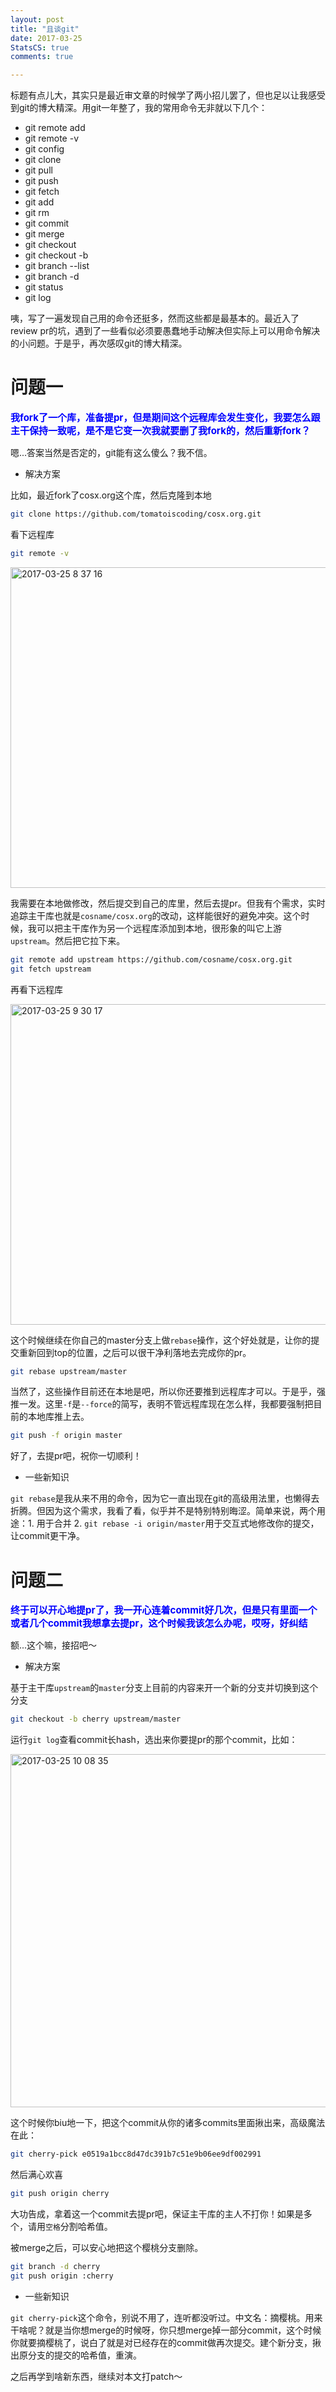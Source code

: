 ```yaml
---
layout: post
title: "且谈git"
date: 2017-03-25
StatsCS: true
comments: true

---
```


标题有点儿大，其实只是最近审文章的时候学了两小招儿罢了，但也足以让我感受到git的博大精深。用git一年整了，我的常用命令无非就以下几个：

- git remote add
- git remote -v
- git config
- git clone
- git pull
- git push
- git fetch
- git add
- git rm
- git commit
- git merge
- git checkout
- git checkout -b
- git branch --list
- git branch -d
- git status
- git log

咦，写了一遍发现自己用的命令还挺多，然而这些都是最基本的。最近入了review pr的坑，遇到了一些看似必须要愚蠢地手动解决但实际上可以用命令解决的小问题。于是乎，再次感叹git的博大精深。

# 问题一

<p style="color: blue; font-size: 15px;"><strong>我fork了一个库，准备提pr，但是期间这个远程库会发生变化，我要怎么跟主干保持一致呢，是不是它变一次我就要删了我fork的，然后重新fork？</strong></p>

嗯...答案当然是否定的，git能有这么傻么？我不信。

- 解决方案

比如，最近fork了cosx.org这个库，然后克隆到本地

```bash
git clone https://github.com/tomatoiscoding/cosx.org.git
```
看下远程库

```bash
git remote -v
```
<img width="513" alt="2017-03-25 8 37 16" src="https://cloud.githubusercontent.com/assets/18478302/24322273/ef9d6f1e-119a-11e7-817d-accdeeeb2724.png">

我需要在本地做修改，然后提交到自己的库里，然后去提pr。但我有个需求，实时追踪主干库也就是`cosname/cosx.org`的改动，这样能很好的避免冲突。这个时候，我可以把主干库作为另一个远程库添加到本地，很形象的叫它上游`upstream`。然后把它拉下来。

```bash
git remote add upstream https://github.com/cosname/cosx.org.git
git fetch upstream
```
再看下远程库

<img width="513" alt="2017-03-25 9 30 17" src="https://cloud.githubusercontent.com/assets/18478302/24322595/59e97816-11a2-11e7-944e-e0c8d91ed883.png">

这个时候继续在你自己的master分支上做`rebase`操作，这个好处就是，让你的提交重新回到top的位置，之后可以很干净利落地去完成你的pr。

```bash
git rebase upstream/master
```
当然了，这些操作目前还在本地是吧，所以你还要推到远程库才可以。于是乎，强推一发。这里`-f`是`--force`的简写，表明不管远程库现在怎么样，我都要强制把目前的本地库推上去。

```bash
git push -f origin master
```
好了，去提pr吧，祝你一切顺利！

- 一些新知识

`git rebase`是我从来不用的命令，因为它一直出现在git的高级用法里，也懒得去折腾。但因为这个需求，我看了看，似乎并不是特别特别晦涩。简单来说，两个用途：1. 用于合并 2. `git rebase -i origin/master`用于交互式地修改你的提交，让commit更干净。

# 问题二

<p style="color: blue; font-size: 15px"><strong>终于可以开心地提pr了，我一开心连着commit好几次，但是只有里面一个或者几个commit我想拿去提pr，这个时候我该怎么办呢，哎呀，好纠结</strong></p>

额...这个嘛，接招吧～

- 解决方案

基于主干库`upstream`的`master`分支上目前的内容来开一个新的分支并切换到这个分支

```bash
git checkout -b cherry upstream/master
```

运行`git log`查看commit长hash，选出来你要提pr的那个commit，比如：

<img width="565" alt="2017-03-25 10 08 35" src="https://cloud.githubusercontent.com/assets/18478302/24322901/ad3a9072-11a7-11e7-9f00-55c5025c0d12.png">

这个时候你biu地一下，把这个commit从你的诸多commits里面揪出来，高级魔法在此：

```bash
git cherry-pick e0519a1bcc8d47dc391b7c51e9b06ee9df002991
```
然后满心欢喜

```bash
git push origin cherry
```
大功告成，拿着这一个commit去提pr吧，保证主干库的主人不打你！如果是多个，请用`空格`分割哈希值。

被merge之后，可以安心地把这个樱桃分支删除。

```bash
git branch -d cherry
git push origin :cherry
```
- 一些新知识

`git cherry-pick`这个命令，别说不用了，连听都没听过。中文名：摘樱桃。用来干啥呢？就是当你想merge的时候呀，你只想merge掉一部分commit，这个时候你就要摘樱桃了，说白了就是对已经存在的commit做再次提交。建个新分支，揪出原分支的提交的哈希值，重演。

之后再学到啥新东西，继续对本文打patch～
